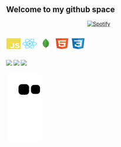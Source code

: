 ## Welcome to my github space
<div align="center">

 [![Spotify](https://spotify-rayen-cp86ddlir-rayenbakali.vercel.app/api/spotify)](https://open.spotify.com/user/31fgx4c4pruhsd5ud3wmdrhnxr4m)
 
<!-- [![rayenbakali](https://github-readme-stats-462pfs9nx-rayenbakali.vercel.app/api?username=rayenbakali&show_icons=true&theme=midnight-purple&include_all_commits=true&custom_title=rayenbakali&count_private=true)](https://github.com/anuraghazra/github-readme-stats)


 [![3 Top Langs](https://github-readme-stats-462pfs9nx-rayenbakali.vercel.app/api/top-langs/?username=rayenbakali&theme=midnight-purple&langs_count=20&layout=compact&count_private=true)](https://github.com/anuraghazra/github-readme-stats)
-->
</div>
<div style="display: inline_block"><br>
  <img align="center" alt="Rafa-Js" height="30" width="40" src="https://raw.githubusercontent.com/devicons/devicon/master/icons/javascript/javascript-plain.svg">
  <img align="center" alt="Rafa-React" height="30" width="40" src="https://raw.githubusercontent.com/devicons/devicon/master/icons/react/react-original.svg">
      <img align="center" alt="Rafa-Python" height="30" width="40" src="https://raw.githubusercontent.com/devicons/devicon/master/icons/mongodb/mongodb-original.svg">
  <img align="center" alt="Rafa-HTML" height="30" width="40" src="https://raw.githubusercontent.com/devicons/devicon/master/icons/html5/html5-original.svg">
  <img align="center" alt="Rafa-CSS" height="30" width="40" src="https://raw.githubusercontent.com/devicons/devicon/master/icons/css3/css3-original.svg">
</div>
  
  ##
 
<div> 
  <a href="https://www.instagram.com/rayenbakali/" target="_blank"><img src="https://img.shields.io/badge/-Instagram-%23E4405F?style=for-the-badge&logo=instagram&logoColor=white" target="_blank"></a>
  <a href = "mailto:rayen.bakali@gmail.com"><img src="https://img.shields.io/badge/-Gmail-%23333?style=for-the-badge&logo=gmail&logoColor=white" target="_blank"></a>
  <a href="https://www.linkedin.com/in/rayen-bakali-50b987190/" target="_blank"><img src="https://img.shields.io/badge/-LinkedIn-%230077B5?style=for-the-badge&logo=linkedin&logoColor=white" target="_blank"></a> 
 
  ![Snake animation](https://raw.githubusercontent.com/rafaballerini/rafaballerini/output/github-contribution-grid-snake.svg)
 
</div>
